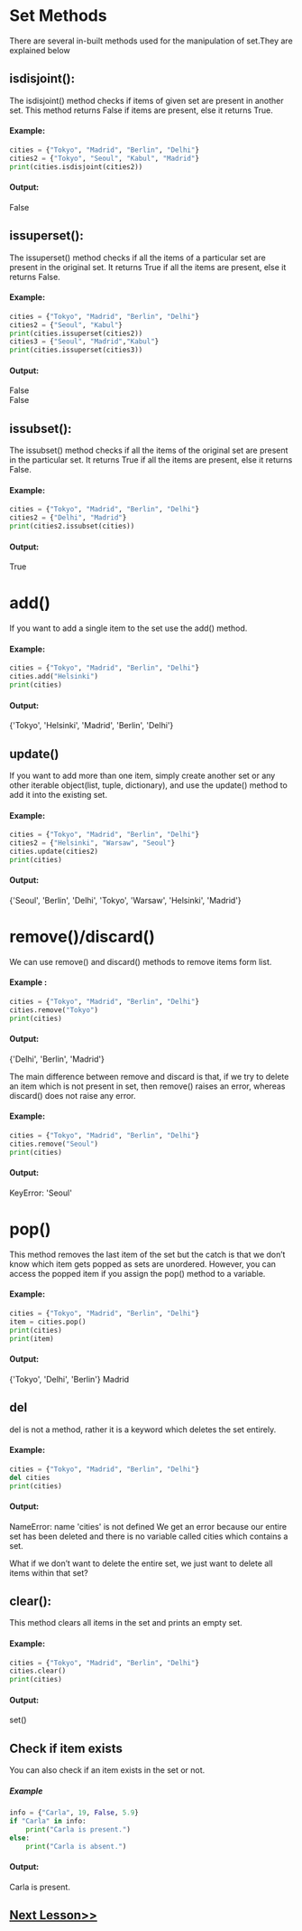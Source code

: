 # Set Methods
There are several in-built methods used for the manipulation of set.They are explained below
## isdisjoint():
The isdisjoint() method checks if items of given set are present in another set. This method returns False if items are present, else it returns True.

#### Example:
```python
cities = {"Tokyo", "Madrid", "Berlin", "Delhi"}
cities2 = {"Tokyo", "Seoul", "Kabul", "Madrid"}
print(cities.isdisjoint(cities2))
```
#### Output:

False


## issuperset():
The issuperset() method checks if all the items of a particular set are present in the original set. It returns True if all the items are present, else it returns False.

#### Example:
```python
cities = {"Tokyo", "Madrid", "Berlin", "Delhi"}
cities2 = {"Seoul", "Kabul"}
print(cities.issuperset(cities2))
cities3 = {"Seoul", "Madrid","Kabul"}
print(cities.issuperset(cities3))
```
#### Output:

False\
False

## issubset():
The issubset() method checks if all the items of the original set are present in the particular set. It returns True if all the items are present, else it returns False.

#### Example:
```python
cities = {"Tokyo", "Madrid", "Berlin", "Delhi"}
cities2 = {"Delhi", "Madrid"}
print(cities2.issubset(cities))
```
#### Output:

True
# add()
If you want to add a single item to the set use the add() method.

#### Example:
```python
cities = {"Tokyo", "Madrid", "Berlin", "Delhi"}
cities.add("Helsinki")
print(cities)
```
#### Output:

{'Tokyo', 'Helsinki', 'Madrid', 'Berlin', 'Delhi'}
 
## update()
If you want to add more than one item, simply create another set or any other iterable object(list, tuple, dictionary), and use the update() method to add it into the existing set.

#### Example:
```python
cities = {"Tokyo", "Madrid", "Berlin", "Delhi"}
cities2 = {"Helsinki", "Warsaw", "Seoul"}
cities.update(cities2)
print(cities)
```
#### Output:

{'Seoul', 'Berlin', 'Delhi', 'Tokyo', 'Warsaw', 'Helsinki', 'Madrid'}
 

 

# remove()/discard()
We can use remove() and discard() methods to remove items form list.

#### Example :
```python
cities = {"Tokyo", "Madrid", "Berlin", "Delhi"}
cities.remove("Tokyo")
print(cities)
```
#### Output:

{'Delhi', 'Berlin', 'Madrid'}
 

 

The main difference between remove and discard is that, if we try to delete an item which is not present in set, then remove() raises an error, whereas discard() does not raise any error.

#### Example:
```python
cities = {"Tokyo", "Madrid", "Berlin", "Delhi"}
cities.remove("Seoul")
print(cities)
```
#### Output:

KeyError: 'Seoul' 

# pop()
This method removes the last item of the set but the catch is that we don’t know which item gets popped as sets are unordered. However, you can access the popped item if you assign the pop() method to a variable.

#### Example:
```python
cities = {"Tokyo", "Madrid", "Berlin", "Delhi"}
item = cities.pop()
print(cities)
print(item)
```
#### Output:

{'Tokyo', 'Delhi', 'Berlin'}
Madrid
 

## del
del is not a method, rather it is a keyword which deletes the set entirely.

#### Example:
```python
cities = {"Tokyo", "Madrid", "Berlin", "Delhi"}
del cities
print(cities)
```
#### Output:

NameError: name 'cities' is not defined 
We get an error because our entire set has been deleted and there is no variable called cities which contains a set.

 

What if we don’t want to delete the entire set, we just want to delete all items within that set?

 

## clear():
This method clears all items in the set and prints an empty set.

#### Example:
```python
cities = {"Tokyo", "Madrid", "Berlin", "Delhi"}
cities.clear()
print(cities)
```
#### Output:

set()
 

## Check if item exists
You can also check if an item exists in the set or not.

##### Example
```python
info = {"Carla", 19, False, 5.9}
if "Carla" in info:
    print("Carla is present.")
else:
    print("Carla is absent.")
  ```
#### Output:

Carla is present.

## [Next Lesson>>](https://replit.com/@codewithharry/33-Day-33-Dictionary)